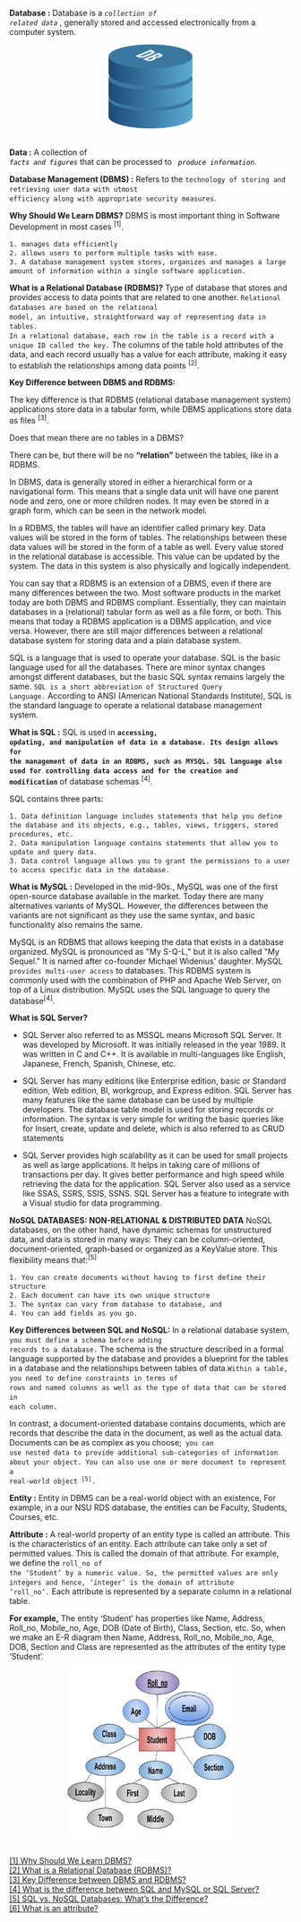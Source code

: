 **Database :** Database is a <code>*collection of related data*</code> , generally stored and accessed electronically from a computer system.</br>

<div style="text-align: center"><img src="database.png" width="150" height=150"/></div></br>


**Data :** A collection of <code style="color:black"> *facts and figures*</code> that can be processed to <code style="color:black"> *produce information*</code>.

**Database Management (DBMS) :** Refers to the <code>technology of storing and retrieving user data with utmost efficiency along with appropriate security measures</code>.

**Why Should We Learn DBMS?** DBMS is most important thing in Software Development in most cases <sup>[1]</sup>.

    1. manages data efficiently
    2. allows users to perform multiple tasks with ease.
    3. A database management system stores, organizes and manages a large amount of information within a single software application.

**What is a Relational Database (RDBMS)?**
Type of database that stores and provides access to data points that are related to one another. <code>Relational databases are based on the relational model, an intuitive, straightforward way of representing data in tables. In a relational database, each row in the table is a record with a unique ID called the key.</code> The columns of the table hold attributes of the data, and each record usually has a value for each attribute, making it easy to establish the relationships among data points <sup>[2]</sup>.

**Key Difference between DBMS and RDBMS:**

The key difference is that RDBMS (relational database management system) applications store data in a tabular form, while DBMS applications store data as files <sup>[3]</sup>.

Does that mean there are no tables in a DBMS?

There can be, but there will be no <b>“relation”</b> between the tables, like in a RDBMS.

In DBMS, data is generally stored in either a hierarchical form or a navigational form. This means that a single data unit will have one parent node and zero, one or more children nodes. It may even be stored in a graph form, which can be seen in the network model.

In a RDBMS, the tables will have an identifier called primary key. Data values will be stored in the form of tables. The relationships between these data values will be stored in the form of a table as well. Every value stored in the relational database is accessible. This value can be updated by the system. The data in this system is also physically and logically independent.

You can say that a RDBMS is an extension of a DBMS, even if there are many differences between the two. Most software products in the market today are both DBMS and RDBMS compliant. Essentially, they can maintain databases in a (relational) tabular form as well as a file form, or both. This means that today a RDBMS application is a DBMS application, and vice versa. However, there are still major differences between a relational database system for storing data and a plain database system.

SQL is a language that is used to operate your database. SQL is the basic language used for all the databases. There are minor syntax changes amongst different databases, but the basic SQL syntax remains largely the same. <code>SQL is a short abbreviation of Structured Query Language.</code> According to ANSI (American National Standards Institute), SQL is the standard language to operate a relational database management system.

**What is SQL :**
SQL is used in <code><b>accessing, updating, and manipulation of data in a database. Its design allows for the management of data in an RDBMS, such as MYSQL. SQL language also used for controlling data access and for the creation and modification</b></code> of database schemas <sup>[4]</sup>.

SQL contains three parts:

    1. Data definition language includes statements that help you define the database and its objects, e.g., tables, views, triggers, stored procedures, etc.
    2. Data manipulation language contains statements that allow you to update and query data.
    3. Data control language allows you to grant the permissions to a user to access specific data in the database.

**What is MySQL :**
Developed in the mid-90s., MySQL was one of the first open-source database available in the market. Today there are many alternatives variants of MySQL. However, the differences between the variants are not significant as they use the same syntax, and basic functionality also remains the same.

MySQL is an RDBMS that allows keeping the data that exists in a database organized. MySQL is pronounced as "My S-Q-L," but it is also called "My Sequel." It is named after co-founder Michael Widenius' daughter. MySQL <code>provides multi-user access</code> to databases. This RDBMS system is commonly used with the combination of PHP and Apache Web Server, on top of a Linux distribution. MySQL uses the SQL language to query the database<sup>[4]</sup>.

**What is SQL Server?**
* SQL Server also referred to as MSSQL means Microsoft SQL Server. It was developed by Microsoft. It was initially released in the year 1989. It was written in C and C++. It is available in multi-languages like English, Japanese, French, Spanish, Chinese, etc.

* SQL Server has many editions like Enterprise edition, basic or Standard edition, Web edition, BI, workgroup, and Express edition. SQL Server has many features like the same database can be used by multiple developers. The database table model is used for storing records or information. The syntax is very simple for writing the basic queries like for Insert, create, update and delete, which is also referred to as CRUD statements
* SQL Server provides high scalability as it can be used for small projects as well as large applications. It helps in taking care of millions of transactions per day. It gives better performance and high speed while retrieving the data for the application. SQL Server also used as a service like SSAS, SSRS, SSIS, SSNS. SQL Server has a feature to integrate with a Visual studio for data programming.

**NoSQL DATABASES: NON-RELATIONAL & DISTRIBUTED DATA**
NoSQL databases, on the other hand, have dynamic schemas for unstructured data, and data is stored in many ways: They can be column-oriented, document-oriented, graph-based or organized as a KeyValue store. This flexibility means that:<sup>[5]</sup>

    1. You can create documents without having to first define their structure
    2. Each document can have its own unique structure
    3. The syntax can vary from database to database, and
    4. You can add fields as you go.

**Key Differences between SQL and NoSQL:**
In a relational database system, <code>you must define a schema before adding records to a database.</code> The schema is the structure described in a formal language supported by the database and provides a blueprint for the tables in a database and the relationships between tables of data.<code>Within a table, you need to define constraints in terms of rows and named columns as well as the type of data that can be stored in each column.</code>

In contrast, a document-oriented database contains documents, which are records that describe the data in the document, as well as the actual data. Documents can be as complex as you choose;<code> you can use nested data to provide additional sub-categories of information about your object. You can also use one or more document to represent a real-world object <sup>[5]</sup>.</code>

**Entity :** Entity in DBMS can be a real-world object with an existence, For example, in a our NSU RDS database, the entities can be Faculty, Students, Courses, etc.

**Attribute :** A real-world property of an entity type is called an attribute. This is the characteristics of an entity. Each attribute can take only a set of permitted values. This is called the domain of that attribute. For example, we define the <code>roll_no of the ‘Student’ by a numeric value. So, the permitted values are only integers and hence, ‘integer’ is the domain of attribute ‘roll_no’.</code> Each attribute is represented by a separate column in a relational table.

<b>For example,</b> The entity ‘Student’ has properties like Name, Address, Roll_no, Mobile_no, Age, DOB (Date of Birth), Class, Section, etc. So, when we make an E-R diagram then Name, Address, Roll_no, Mobile_no, Age, DOB, Section and Class are represented as the attributes of the entity type ‘Student’.

<div style="text-align: center"><img src="attribute.jpg" width="300" height=300"/></div></br>

[[1] Why Should We Learn DBMS?](https://www.quora.com/Why-should-I-study-DBMS)<br>
[[2] What is a Relational Database (RDBMS)?](https://www.oracle.com/database/what-is-a-relational-database/)<br>
[[3] Key Difference between DBMS and RDBMS?](https://stackoverflow.com/questions/18419137/what-is-the-difference-between-dbms-and-rdbms)<br>
[[4] What is the difference between SQL and MySQL or SQL Server?](https://www.quora.com/What-is-the-difference-between-SQL-and-MySQL-or-SQL-Server)<br>
[[5] SQL vs. NoSQL Databases: What’s the Difference?](https://medium.com/@itIsMadhavan/sql-vs-nosql-databases-whats-the-difference-a05492b48d99)<br>
[[6] What is an attribute?](https://afteracademy.com/blog/what-is-an-attribute)<br>
